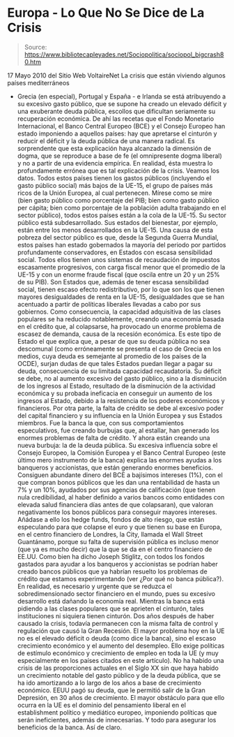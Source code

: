 # Europa - Lo Que No Se Dice de La Crisis

> Source: https://www.bibliotecapleyades.net/Sociopolitica/sociopol_bigcrash80.htm

17 Mayo 2010
del Sitio Web
VoltaireNet
La crisis que están viviendo algunos países mediterráneos
- Grecia (en
especial), Portugal y España - e Irlanda se está atribuyendo a su excesivo
gasto público, que se supone ha creado un elevado déficit y una exuberante
deuda pública, escollos que dificultan seriamente su recuperación económica.
De ahí las recetas que el
Fondo Monetario Internacional, el Banco Central
Europeo (BCE) y el Consejo Europeo han estado imponiendo a aquellos países:
hay que apretarse el cinturón y reducir el déficit y la deuda pública de una
manera radical.
Es sorprendente que esta explicación haya alcanzado la dimensión de
dogma,
que se reproduce a base de fe (el omnipresente dogma liberal) y no a partir
de una evidencia empírica.
En realidad, ésta muestra lo profundamente
errónea que es tal explicación de la crisis. Veamos los datos.
Todos estos países tienen los gastos públicos (incluyendo el gasto público
social) más bajos de la UE-15, el grupo de países más ricos de la Unión
Europea, al cual pertenecen. Mírese como se mire (bien gasto público como
porcentaje del PIB; bien como gasto público per cápita; bien como porcentaje
de la población adulta trabajando en el sector público), todos estos países
están a la cola de la UE-15.
Su sector público está subdesarrollado. Sus
estados del bienestar, por ejemplo, están entre los menos desarrollados en
la UE-15.
Una causa de esta pobreza del sector público es que, desde la Segunda Guerra
Mundial, estos países han estado gobernados la mayoría del periodo por
partidos profundamente conservadores, en Estados con escasa sensibilidad
social. Todos ellos tienen unos sistemas de recaudación de impuestos
escasamente progresivos, con carga fiscal menor que el promedio de la UE-15
y con un enorme fraude fiscal (que oscila entre un 20 y un 25% de su PIB).
Son Estados que, además de tener escasa sensibilidad social, tienen escaso
efecto redistributivo, por lo que son los que tienen mayores desigualdades
de renta en la UE-15, desigualdades que se han acentuado a partir de
políticas liberales llevadas a cabo por sus gobiernos.
Como consecuencia, la
capacidad adquisitiva de las clases populares se ha reducido notablemente,
creando una economía basada en el crédito que, al colapsarse, ha provocado
un enorme problema de escasez de demanda, causa de la recesión económica.
Es este tipo de Estado el que explica que, a pesar de que su deuda pública
no sea descomunal (como erróneamente se presenta el caso de Grecia en los
medios, cuya deuda es semejante al promedio de los países de
la OCDE),
surjan dudas de que tales Estados puedan llegar a pagar su deuda,
consecuencia de su limitada capacidad recaudatoria.
Su déficit se debe, no
al aumento excesivo del gasto público, sino a la disminución de los ingresos
al Estado, resultado de la disminución de la actividad económica y su
probada ineficacia en conseguir un aumento de los ingresos al Estado, debido
a la resistencia de los poderes económicos y financieros.
Por otra parte, la falta de crédito se debe al excesivo poder del capital
financiero y su influencia en la Unión Europea y sus Estados miembros. Fue
la banca la que, con sus comportamientos especulativos, fue creando burbujas
que, al estallar, han generado los enormes problemas de falta de crédito. Y
ahora están creando una nueva burbuja: la de la deuda pública.
Su excesiva influencia sobre el Consejo Europeo, la Comisión Europea y el
Banco Central Europeo (este último mero instrumento de la banca) explica las
enormes ayudas a los banqueros y accionistas, que están generando enormes
beneficios.
Consiguen abundante dinero del BCE a bajísimos intereses (1%),
con el que compran bonos públicos que les dan una rentabilidad de hasta un
7% y un 10%, ayudados por sus agencias de calificación (que tienen nula
credibilidad, al haber definido a varios bancos como entidades con elevada
salud financiera días antes de que colapsaran), que valoran negativamente
los bonos públicos para conseguir mayores intereses.
Añádase a ello los
hedge funds, fondos de alto riesgo, que están especulando
para que colapse el euro y que tienen su base en Europa, en el centro
financiero de Londres, la City, llamada el Wall Street Guantánamo, porque
su falta de supervisión pública es incluso menor (que ya es mucho decir) que
la que se da en el centro financiero de EE.UU.
Como bien ha dicho Joseph Stiglitz, con todos los fondos gastados para
ayudar a los banqueros y accionistas se podrían haber creado bancos públicos
que ya habrían resuelto los problemas de crédito que estamos experimentando
(ver ¿Por
qué no banca pública?).
En realidad, es necesario y urgente que se reduzca el sobredimensionado
sector financiero en el mundo, pues su excesivo desarrollo está dañando la
economía real. Mientras la banca está pidiendo a las clases populares que se
aprieten el cinturón, tales instituciones ni siquiera tienen cinturón. Dos
años después de haber causado la crisis, todavía permanecen con la misma
falta de control y regulación que causó la Gran Recesión.
El mayor problema hoy en la UE no es el elevado déficit o deuda (como dice
la banca), sino el escaso crecimiento económico y el aumento del desempleo.
Ello exige políticas de estímulo económico y crecimiento de empleo en toda
la UE (y muy especialmente en los países citados en este artículo).
No ha habido una crisis de las proporciones actuales en el Siglo XX sin que
haya habido un crecimiento notable del gasto público y de la deuda pública,
que se ha ido amortizando a lo largo de los años a base de crecimiento
económico.
EEUU pagó su deuda, que le permitió salir de la Gran Depresión,
en 30 años de crecimiento.
El mayor obstáculo para que ello ocurra en la UE es el dominio del
pensamiento liberal en el establishment político y mediático europeo,
imponiendo políticas que serán ineficientes, además de innecesarias.
Y todo
para asegurar los beneficios de la banca.
Así de claro.
